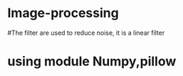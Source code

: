 # Image-processing

#The filter are used to reduce noise, it is a linear filter
# using module Numpy,pillow
